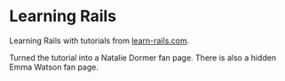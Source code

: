 # Learning Rails
Learning Rails with tutorials from [learn-rails.com](http://learn-rails.com/).

Turned the tutorial into a Natalie Dormer fan page. 
There is also a hidden Emma Watson fan page.